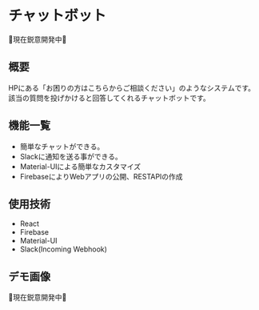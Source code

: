 # チャットボット
🤧現在鋭意開発中🤧

## 概要
HPにある「お困りの方はこちらからご相談ください」のようなシステムです。
該当の質問を投げかけると回答してくれるチャットボットです。

## 機能一覧
* 簡単なチャットができる。
* Slackに通知を送る事ができる。
* Material-UIによる簡単なカスタマイズ
* FirebaseによりWebアプリの公開、RESTAPIの作成

## 使用技術
* React
* Firebase
* Material-UI
* Slack(Incoming Webhook)

## デモ画像
🤧現在鋭意開発中🤧